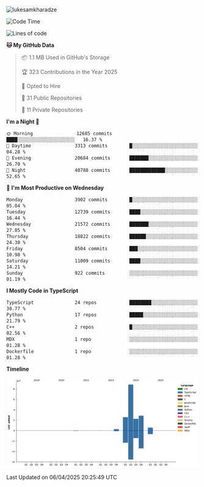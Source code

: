 <img src="https://komarev.com/ghpvc/?username=lukesamkharadze64&label=Profile%20Views&color=0e75b6&style=flat" alt="lukesamkharadze"/>

<!--START_SECTION:waka-->
![Code Time](http://img.shields.io/badge/Code%20Time-251%20hrs%202%20mins-blue)

![Lines of code](https://img.shields.io/badge/From%20Hello%20World%20I%27ve%20Written-172.5%20million%20lines%20of%20code-blue)

**🐱 My GitHub Data** 

> 📦 1.1 MB Used in GitHub's Storage 
 > 
> 🏆 323 Contributions in the Year 2025
 > 
> 💼 Opted to Hire
 > 
> 📜 31 Public Repositories 
 > 
> 🔑 11 Private Repositories 
 > 
**I'm a Night 🦉** 

```text
🌞 Morning                12685 commits       ████░░░░░░░░░░░░░░░░░░░░░   16.37 % 
🌆 Daytime                3313 commits        █░░░░░░░░░░░░░░░░░░░░░░░░   04.28 % 
🌃 Evening                20684 commits       ███████░░░░░░░░░░░░░░░░░░   26.70 % 
🌙 Night                  40788 commits       █████████████░░░░░░░░░░░░   52.65 % 
```
📅 **I'm Most Productive on Wednesday** 

```text
Monday                   3902 commits        █░░░░░░░░░░░░░░░░░░░░░░░░   05.04 % 
Tuesday                  12739 commits       ████░░░░░░░░░░░░░░░░░░░░░   16.44 % 
Wednesday                21572 commits       ███████░░░░░░░░░░░░░░░░░░   27.85 % 
Thursday                 18822 commits       ██████░░░░░░░░░░░░░░░░░░░   24.30 % 
Friday                   8504 commits        ███░░░░░░░░░░░░░░░░░░░░░░   10.98 % 
Saturday                 11009 commits       ████░░░░░░░░░░░░░░░░░░░░░   14.21 % 
Sunday                   922 commits         ░░░░░░░░░░░░░░░░░░░░░░░░░   01.19 % 
```


**I Mostly Code in TypeScript** 

```text
TypeScript               24 repos            ████████░░░░░░░░░░░░░░░░░   30.77 % 
Python                   17 repos            █████░░░░░░░░░░░░░░░░░░░░   21.79 % 
C++                      2 repos             █░░░░░░░░░░░░░░░░░░░░░░░░   02.56 % 
MDX                      1 repo              ░░░░░░░░░░░░░░░░░░░░░░░░░   01.28 % 
Dockerfile               1 repo              ░░░░░░░░░░░░░░░░░░░░░░░░░   01.28 % 
```



**Timeline**

![Lines of Code chart](https://raw.githubusercontent.com/LukeSamkharadze/LukeSamkharadze/main/assets/bar_graph.png)


 Last Updated on 06/04/2025 20:25:49 UTC
<!--END_SECTION:waka-->

<!--
[![Anurag's github stats](https://github-readme-stats.vercel.app/api?username=LukeSamkharadze&count_private=true&theme=dark&show_icons=true&custom_title=Github%20Stats)](https://github.com/anuraghazra/github-readme-stats)
[![willianrod's wakatime stats](https://github-readme-stats.vercel.app/api/wakatime?username=LukeSamkharadze&theme=dark&langs_count=9&custom_title=Weekly%20Stats)](https://github.com/anuraghazra/github-readme-stats)
[![Top Langs](https://github-readme-stats.vercel.app/api/top-langs/?username=LukeSamkharadze&theme=dark&langs_count=9&custom_title=Repositories)](https://github.com/anuraghazra/github-readme-stats)
<img alt="GitHub Stats" src="https://github-readme-stats.vercel.app/api?username=LukeSamkharadze&count_private=true&show_icons=true&include_all_commits=true&theme=dark">
-->
